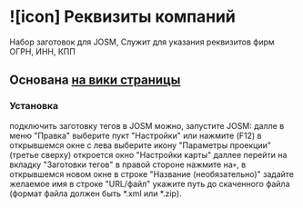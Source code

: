 # ![icon] Реквизиты компаний
Набор заготовок для JOSM, Служит для указания реквизитов фирм ОГРН, ИНН, КПП
## Основана [на вики страницы](https://wiki.openstreetmap.org/wiki/RU:Key:operator)
### Установка
подключить заготовку тегов в JOSM можно, запустите JOSM: далле в меню "Правка" выберите пукт "Настройки" или нажмите (F12) в открывшемся окне с лева выберите икону "Параметры проекции" (третье сверху) откроется окно "Настройки карты" даллее перейти на вкладку "Заготовки тегов" в правой стороне нажмите на`+`, в открывшемся новом окне в строке "Название (необязательно)" задайте желаемое имя в строке "URL/файл" укажите путь до скаченного файла (формат файла должен быть *.xml или *.zip).
